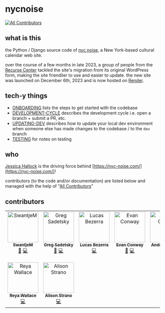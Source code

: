 # nycnoise

[![All Contributors](https://img.shields.io/github/all-contributors/gregsadetsky/nycnoise?color=ee8449&style=flat-square)](#contributors)

## what is this

the Python / Django source code of [nyc noise](https://nyc-noise.com/), a New York-based cultural calendar web site.

over the course of a few months in late 2023, a group of people from the [Recurse Center](https://www.recurse.com/) tackled the site's migration from its original WordPress form, making the site friendlier to use and easier to update. the new site was launched on December 6th, 2023 and is now hosted on [Render](https://render.com/).

## tech-y things

- [ONBOARDING](docs/ONBOARDING.md) lists the steps to get started with the codebase
- [DEVELOPMENT-CYCLE](docs/DEVELOPMENT-CYCLE.md) describes the development cycle i.e. open a branch + submit a PR, etc.
- [UPDATING-DEV](docs/UPDATING-DEV.md) describes how to update your local dev environment when someone else has made changes to the codebase / to the `dev` branch
- [TESTING](docs/TESTING.md) for notes on testing

## who

[Jessica Hallock](https://jessica-hallock.com/) is the driving force behind [https://nyc-noise.com/](https://nyc-noise.com/)!

contributors (to the code and/or documentation) are listed below and managed with the help of "[All Contributors](https://allcontributors.org/)"

## contributors

<!-- ALL-CONTRIBUTORS-LIST:START - Do not remove or modify this section -->
<!-- prettier-ignore-start -->
<!-- markdownlint-disable -->
<table>
  <tbody>
    <tr>
      <td align="center" valign="top" width="14.28%"><a href="https://github.com/SwantjeM"><img src="https://avatars.githubusercontent.com/u/28712729?v=4?s=100" width="100px;" alt="SwantjeM"/><br /><sub><b>SwantjeM</b></sub></a><br /><a href="#doc-SwantjeM" title="Documentation">📖</a> <a href="#code-SwantjeM" title="Code">💻</a></td>
      <td align="center" valign="top" width="14.28%"><a href="https://github.com/gregsadetsky"><img src="https://avatars.githubusercontent.com/u/1017304?v=4?s=100" width="100px;" alt="Greg Sadetsky"/><br /><sub><b>Greg Sadetsky</b></sub></a><br /><a href="#doc-gregsadetsky" title="Documentation">📖</a> <a href="#code-gregsadetsky" title="Code">💻</a></td>
      <td align="center" valign="top" width="14.28%"><a href="https://github.com/42lucasbezerra"><img src="https://avatars.githubusercontent.com/u/50885067?v=4?s=100" width="100px;" alt="Lucas Bezerra"/><br /><sub><b>Lucas Bezerra</b></sub></a><br /><a href="#code-42lucasbezerra" title="Code">💻</a></td>
      <td align="center" valign="top" width="14.28%"><a href="https://evanconway.github.io/#/"><img src="https://avatars.githubusercontent.com/u/43253820?v=4?s=100" width="100px;" alt="Evan Conway"/><br /><sub><b>Evan Conway</b></sub></a><br /><a href="#doc-evanconway" title="Documentation">📖</a> <a href="#code-evanconway" title="Code">💻</a></td>
      <td align="center" valign="top" width="14.28%"><a href="https://github.com/andrea749"><img src="https://avatars.githubusercontent.com/u/20407254?v=4?s=100" width="100px;" alt="Andrea Garcia"/><br /><sub><b>Andrea Garcia</b></sub></a><br /><a href="#code-andrea749" title="Code">💻</a></td>
      <td align="center" valign="top" width="14.28%"><a href="https://github.com/robsimmons"><img src="https://avatars.githubusercontent.com/u/442315?v=4?s=100" width="100px;" alt="Robert J. Simmons"/><br /><sub><b>Robert J. Simmons</b></sub></a><br /><a href="#code-robsimmons" title="Code">💻</a></td>
      <td align="center" valign="top" width="14.28%"><a href="http://nyc-noise.com"><img src="https://avatars.githubusercontent.com/u/135757981?v=4?s=100" width="100px;" alt="nyc noise"/><br /><sub><b>nyc noise</b></sub></a><br /><a href="#code-nycnoise" title="Code">💻</a></td>
    </tr>
    <tr>
      <td align="center" valign="top" width="14.28%"><a href="https://github.com/reyaw"><img src="https://avatars.githubusercontent.com/u/82685635?v=4?s=100" width="100px;" alt="Reya Wallace"/><br /><sub><b>Reya Wallace</b></sub></a><br /><a href="#code-reyaw" title="Code">💻</a></td>
      <td align="center" valign="top" width="14.28%"><a href="https://github.com/astrano"><img src="https://avatars.githubusercontent.com/u/291487?v=4?s=100" width="100px;" alt="Alison Strano"/><br /><sub><b>Alison Strano</b></sub></a><br /><a href="#code-astrano" title="Code">💻</a></td>
    </tr>
  </tbody>
</table>

<!-- markdownlint-restore -->
<!-- prettier-ignore-end -->

<!-- ALL-CONTRIBUTORS-LIST:END -->
